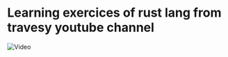 # Learning exercices of rust lang from travesy youtube channel

![Video](https://www.youtube.com/watch?v=zF34dRivLOw&t=1858s)